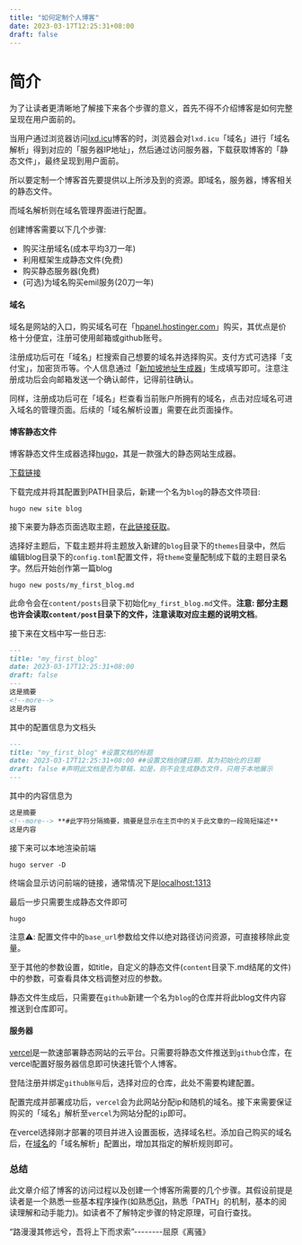 ```yaml
---
title: "如何定制个人博客"
date: 2023-03-17T12:25:31+08:00
draft: false
---
```


<!--more-->



# 简介

为了让读者更清晰地了解接下来各个步骤的意义，首先不得不介绍博客是如何完整呈现在用户面前的。

当用户通过浏览器访问[lxd.icu](lxd.icu)博客的时，浏览器会对`lxd.icu`「域名」进行「域名解析」得到对应的「服务器IP地址」，然后通过访问服务器，下载获取博客的「静态文件」，最终呈现到用户面前。

所以要定制一个博客首先要提供以上所涉及到的资源。即域名，服务器，博客相关的静态文件。

而域名解析则在域名管理界面进行配置。



创建博客需要以下几个步骤:

- 购买注册域名(成本平均3刀一年)
- 利用框架生成静态文件(免费)
- 购买静态服务器(免费)
- (可选)为域名购买emil服务(20刀一年)



#### 域名

域名是网站的入口，购买域名可在「[hpanel.hostinger.com](https://hpanel.hostinger.com/)」购买，其优点是价格十分便宜，注册可使用邮箱或github账号。

注册成功后可在「域名」栏搜索自己想要的域名并选择购买。支付方式可选择「支付宝」，加密货币等。个人信息通过「[新加坡地址生成器](https://www.meiguodizhi.com/sg-address)」生成填写即可。注意注册成功后会向邮箱发送一个确认邮件，记得前往确认。

同样，注册成功后可在「域名」栏查看当前账户所拥有的域名，点击对应域名可进入域名的管理页面。后续的「域名解析设置」需要在此页面操作。



#### 博客静态文件

博客静态文件生成器选择[hugo](https://gohugo.io/)，其是一款强大的静态网站生成器。

[下载链接](https://gohugo.io/installation/)

下载完成并将其配置到PATH目录后，新建一个名为`blog`的静态文件项目:

```shell
hugo new site blog
```

接下来要为静态页面选取主题，在[此链接获取](https://themes.gohugo.io/)。

选择好主题后，下载主题并将主题放入新建的`blog`目录下的`themes`目录中，然后编辑blog目录下的`config.toml`配置文件，将`theme`变量配制成下载的主题目录名字。然后开始创作第一篇blog

```shell
hugo new posts/my_first_blog.md
```

此命令会在`content/posts`目录下初始化`my_first_blog.md`文件。**注意: 部分主题也许会读取`content/post`目录下的文件，注意读取对应主题的说明文档**。

接下来在文档中写一些日志:

```markdown
---
title: "my_first_blog"
date: 2023-03-17T12:25:31+08:00
draft: false
---
这是摘要
<!--more-->
这是内容
```

其中的配置信息为文档头

```markdown
---
title: "my_first_blog" #设置文档的标题
date: 2023-03-17T12:25:31+08:00 ##设置文档创建日期，其为初始化的日期
draft: false #声明此文档是否为草稿，如是，则不会生成静态文件，只用于本地展示
---
```

其中的内容信息为

```markdown
这是摘要
<!--more--> **#此字符分隔摘要，摘要是显示在主页中的关于此文章的一段简短描述**
这是内容
```

接下来可以本地渲染前端

```shell
hugo server -D
```

终端会显示访问前端的链接，通常情况下是[localhost:1313](http://localhost:1313)

最后一步只需要生成静态文件即可

```shell
hugo
```



注意⚠️: 配置文件中的`base_url`参数给文件以绝对路径访问资源，可直接移除此变量。

至于其他的参数设置，如title，自定义的静态文件(`content`目录下.md结尾的文件)中的参数，可查看具体文档调整对应的参数。

静态文件生成后，只需要在`github`新建一个名为`blog`的仓库并将此blog文件内容推送到仓库即可。



#### 服务器

[vercel](https://vercel.com/dashboard)是一款速部署静态网站的云平台。只需要将静态文件推送到`github`仓库，在vercel配置好服务器信息即可快速托管个人博客。

登陆注册并绑定`github账号`后，选择对应的仓库，此处不需要构建配置。

配置完成并部署成功后，`vercel`会为此网站分配ip和随机的域名。接下来需要保证购买的「域名」解析至`vercel`为网站分配的`ip`即可。



在vercel选择刚才部署的项目并进入设置面板，选择域名栏。添加自己购买的域名后，在[域名](####域名)的「域名解析」配置出，增加其指定的解析规则即可。

### 总结

此文章介绍了博客的访问过程以及创建一个博客所需要的几个步骤。其假设前提是读者是一个熟悉一些基本程序操作(如熟悉[Git](https://github.com/)，熟悉「PATH」的机制，基本的阅读理解和动手能力)。如读者不了解特定步骤的特定原理，可自行查找。



“路漫漫其修远兮，吾将上下而求索”--------屈原《离骚》
